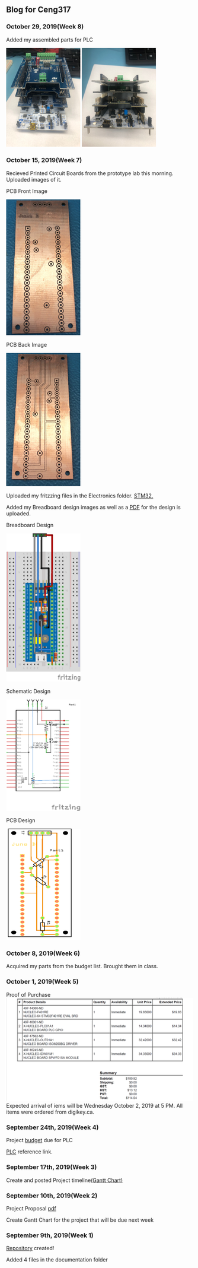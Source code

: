 Blog for Ceng317
----------------
### October 29, 2019(Week 8)
Added my assembled parts for PLC

<img src="https://github.com/junedacaya/L-wingSolarPanelInteractiveDisplay/blob/master/Documentation/Assembled%20parts%201.jpeg?raw=true" width="200" heigth="300" rotate="90">
<img src="https://github.com/junedacaya/L-wingSolarPanelInteractiveDisplay/blob/master/Documentation/Assembled%20parts%202.jpeg?raw=true" width="200" heigth="300" rotate="90">

### October 15, 2019(Week 7)
Recieved Printed Circuit Boards from the prototype lab this morning. Uploaded images of it.

PCB Front Image

<img src="https://github.com/junedacaya/L-wingSolarPanelInteractiveDisplay/blob/master/Documentation/PCB%20front.jpeg?raw=true" width="200" heigth="300">

PCB Back Image

<img src="https://github.com/junedacaya/L-wingSolarPanelInteractiveDisplay/blob/master/Documentation/PCB%20back.jpeg?raw=true" width="200" heigth="300">

Uploaded my fritzzing files in the Electronics folder. [STM32.](https://github.com/junedacaya/L-wingSolarPanelInteractiveDisplay/blob/master/Electronics/STM32programmer2019-10-10.fzz)

Added my Breadboard design images as well as a [PDF](https://github.com/junedacaya/L-wingSolarPanelInteractiveDisplay/blob/master/Documentation/Breadboard%20Design.pdf) for the design is uploaded.

Breadboard Design

<img src="https://github.com/junedacaya/L-wingSolarPanelInteractiveDisplay/blob/master/Documentation/BreadboardDesign.PNG?raw=true" width="200" height="400">

Schematic Design

<img src="https://github.com/junedacaya/L-wingSolarPanelInteractiveDisplay/blob/master/Documentation/Schematic%20Design.png?raw=true" width="200" height="300">

PCB Design

<img src="https://github.com/junedacaya/L-wingSolarPanelInteractiveDisplay/blob/master/Documentation/PCB%20Design.png?raw=true" width="200" height="300">

### October 8, 2019(Week 6)
Acquired my parts from the budget list. Brought them in class.

### October 1, 2019(Week 5)
Proof of Purchase ![Purchase](documentation/proof%20of%20purchase.PNG)
Expected arrival of iems will be Wednesday October 2, 2019 at 5 PM. All items were ordered from digikey.ca.

### September 24th, 2019(Week 4)

Project [budget](https://github.com/junedacaya/L-wingSolarPanelInteractiveDisplay/blob/master/Documentation/PLC%20project%20budget.pdf) due for PLC

[PLC](https://www.digikey.ca/en/articles/techzone/2018/jun/creating-a-custom-wireless-programmable-logic-controller) reference link.

### September 17th, 2019(Week 3)
Create and posted Project timeline[(Gantt Chart)](https://github.com/junedacaya/L-wingSolarPanelInteractiveDisplay/blob/master/Documentation/Project%20time%20line.pdf)


### September 10th, 2019(Week 2)

Project Proposal [pdf](https://github.com/junedacaya/L-wingSolarPanelInteractiveDisplay/blob/master/Documentation/ProjectProposalStudentNameRev03.pdf)

Create Gantt Chart for the project that will be due next week

### September 9th, 2019(Week 1)

[Repository](https://github.com/junedacaya/L-wingSolarPanelInteractiveDisplay) created!

Added 4 files in the documentation folder


